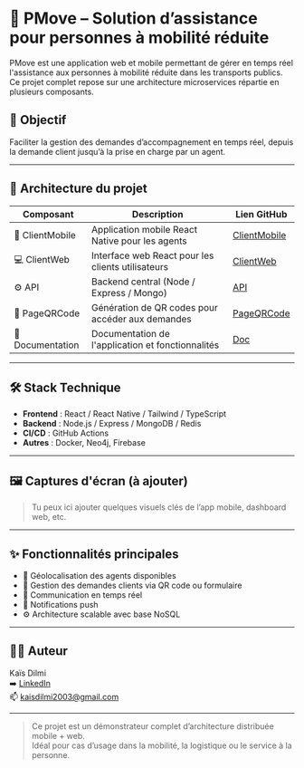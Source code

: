 # 🚌 PMove – Solution d’assistance pour personnes à mobilité réduite

PMove est une application web et mobile permettant de gérer en temps réel l'assistance aux personnes à mobilité réduite dans les transports publics. Ce projet complet repose sur une architecture microservices répartie en plusieurs composants.

## 🎯 Objectif

Faciliter la gestion des demandes d’accompagnement en temps réel, depuis la demande client jusqu’à la prise en charge par un agent.

---

## 🧩 Architecture du projet

| Composant       | Description                                               | Lien GitHub |
|-----------------|-----------------------------------------------------------|-------------|
| 📱 ClientMobile | Application mobile React Native pour les agents | [ClientMobile](https://github.com/PMRSAE5/ClientMobile) |
| 💻 ClientWeb    | Interface web React pour les clients utilisateurs         | [ClientWeb](https://github.com/PMRSAE5/Client) |
| ⚙️ API          | Backend central (Node / Express / Mongo)                  | [API](https://github.com/PMRSAE5/API) |
| 📄 PageQRCode   | Génération de QR codes pour accéder aux demandes          | [PageQRCode](https://github.com/PMRSAE5/PageQRCode) |
| 📄 Documentation   | Documentation de l'application et fonctionnalités          | [Doc](https://github.com/PMRSAE5/Doc) |


---

## 🛠️ Stack Technique

- **Frontend** : React / React Native / Tailwind / TypeScript
- **Backend** : Node.js / Express / MongoDB / Redis
- **CI/CD** : GitHub Actions
- **Autres** : Docker, Neo4j, Firebase

---

## 🖼️ Captures d'écran (à ajouter)

> Tu peux ici ajouter quelques visuels clés de l’app mobile, dashboard web, etc.

---

## ✨ Fonctionnalités principales

- 📍 Géolocalisation des agents disponibles
- 📲 Gestion des demandes clients via QR code ou formulaire
- 🔄 Communication en temps réel
- 🔔 Notifications push
- ⚙️ Architecture scalable avec base NoSQL

---

## 👨‍💻 Auteur

Kaïs Dilmi  
➡️ [LinkedIn](https://www.linkedin.com/in/kais-dilmi/)  
📫 kaisdilmi2003@gmail.com

---

> Ce projet est un démonstrateur complet d’architecture distribuée mobile + web.  
> Idéal pour cas d’usage dans la mobilité, la logistique ou le service à la personne.
